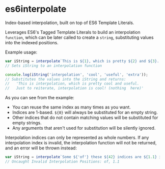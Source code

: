 # es6interpolate

Index-based interpolation, built on top of ES6 Template Literals.

Leverages ES6's Tagged Template Literals to build an interpolation `function`, which can be later called to create a `string`, substituting values into the indexed positions.

Example usage:

```JavaScript
var iString = interpolate`This is ${1}, which is pretty ${2} and ${3}. Just to reiterate, ${1} is ${2}! (nothing ${0} ${100} here)`;
// Sets iString to an interpolation function

console.log(iString('interpolation', 'cool', 'useful', 'extra'));
// Substitutes the values into the iString and returns:
//   'This is interpolation, which is pretty cool and useful.
//   Just to reiterate, interpolation is cool! (nothing  here)'
```

As you can see from the example:
* You can reuse the same index as many times as you want.
* Indices are 1-based. `${0}` will always be substituted for an empty string.
* Other indices that do not contain matching values will be substituted for empty strings.
* Any arguments that aren't used for substitution will be silently ignored.

Interpolation indices can only be represented as whole numbers. If any interpolation index is invalid, the interpolation function will not be returned, and an error will be thrown instead:

```JavaScript
var iString = interpolate`Some ${'of'} these ${42} indices are ${1.1} invalid.`;
// Uncaught Invalid Interpolation Positions: of, 1.1
```

